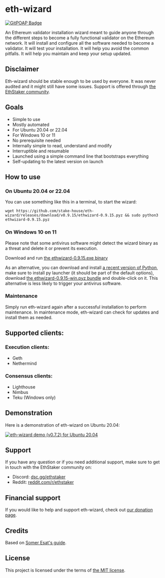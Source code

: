 # eth-wizard

[![GitPOAP Badge](https://public-api.gitpoap.io/v1/repo/stake-house/eth-wizard/badge)](https://www.gitpoap.io/gh/stake-house/eth-wizard)

An Ethereum validator installation wizard meant to guide anyone through the different steps to become a fully functional validator on the Ethereum network. It will install and configure all the software needed to become a validator. It will test your installation. It will help you avoid the common pitfalls. It will help you maintain and keep your setup updated.

## Disclaimer

Eth-wizard should be stable enough to be used by everyone. It was never audited and it might still have some issues. Support is offered through [the EthStaker community](https://ethstaker.cc/).

## Goals

* Simple to use
* Mostly automated
* For Ubuntu 20.04 or 22.04
* For Windows 10 or 11
* No prerequisite needed
* Internally simple to read, understand and modify
* Interruptible and resumable
* Launched using a simple command line that bootstraps everything
* Self-updating to the latest version on launch

## How to use

### On Ubuntu 20.04 or 22.04

You can use something like this in a terminal, to start the wizard:

```
wget https://github.com/stake-house/eth-wizard/releases/download/v0.9.15/ethwizard-0.9.15.pyz && sudo python3 ethwizard-0.9.15.pyz
```

### On Windows 10 on 11

Please note that some antivirus software might detect the wizard binary as a threat and delete it or prevent its execution.

Download and run [the ethwizard-0.9.15.exe binary](https://github.com/stake-house/eth-wizard/releases/download/v0.9.15/ethwizard-0.9.15.exe)

As an alternative, you can download and install [a recent version of Python](https://www.python.org/downloads/), make sure to install py launcher (it should be part of the default options), download [the ethwizard-0.9.15-win.pyz bundle](https://github.com/stake-house/eth-wizard/releases/download/v0.9.15/ethwizard-0.9.15-win.pyz) and double-click on it. This alternative is less likely to trigger your antivirus software.

### Maintenance

Simply run eth-wizard again after a successful installation to perform maintenance. In maintenance mode, eth-wizard can check for updates and install them as needed.

## Supported clients:

### Execution clients:

* Geth
* Nethermind

### Consensus clients:

* Lighthouse
* Nimbus
* Teku (Windows only)

## Demonstration

Here is a demonstration of eth-wizard on Ubuntu 20.04:

[![eth-wizard demo (v0.7.2) for Ubuntu 20.04](https://img.youtube.com/vi/2bnCO5Cujn0/0.jpg)](https://youtu.be/2bnCO5Cujn0)

## Support

If you have any question or if you need additional support, make sure to get in touch with the EthStaker community on:

* Discord: [dsc.gg/ethstaker](https://dsc.gg/ethstaker)
* Reddit: [reddit.com/r/ethstaker](https://www.reddit.com/r/ethstaker/)

## Financial support

If you would like to help and support eth-wizard, check out [our donation page](donation.md).

## Credits

Based on [Somer Esat's guide](https://github.com/SomerEsat/ethereum-staking-guide).

## License

This project is licensed under the terms of [the MIT license](LICENSE).
